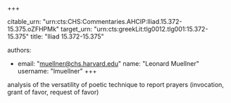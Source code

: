 +++


citable_urn: "urn:cts:CHS:Commentaries.AHCIP:Iliad.15.372-15.375.oZFHPMk"
target_urn: "urn:cts:greekLit:tlg0012.tlg001:15.372-15.375"
title: "Iliad 15.372-15.375"

authors:
- email: "muellner@chs.harvard.edu"
  name: "Leonard Muellner"
  username: "lmuellner"
+++

<p>analysis of the versatility of poetic technique to report prayers (invocation, grant of favor, request of favor)</p>
